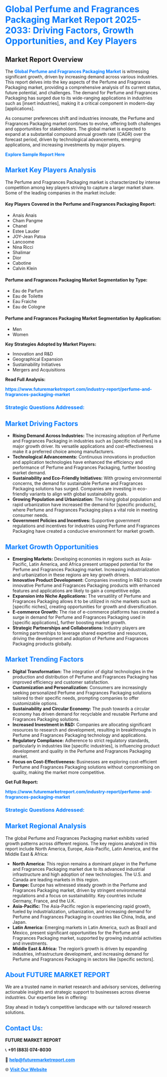 <h1 style="color: #007BFF;">Global Perfume and Fragrances Packaging Market Report 2025-2033: Driving Factors, Growth Opportunities, and Key Players</h1>

<section id="overview">
<h2>Market Report Overview</h2>
<p>The <a href="https://www.futuremarketreport.com/industry-report/perfume-and-fragrances-packaging-market" style="color: #007BFF; text-decoration: none;"><strong>Global Perfume and Fragrances Packaging Market</strong></a> is witnessing significant growth, driven by increasing demand across various industries. This report delves into the key aspects of the Perfume and Fragrances Packaging market, providing a comprehensive analysis of its current status, future potential, and challenges. The demand for Perfume and Fragrances Packaging has surged due to its wide-ranging applications in industries such as [insert industries], making it a critical component in modern-day [applications].</p>
<p>As consumer preferences shift and industries innovate, the Perfume and Fragrances Packaging market continues to evolve, offering both challenges and opportunities for stakeholders. The global market is expected to expand at a substantial compound annual growth rate (CAGR) over the forecast period, driven by technological advancements, emerging applications, and increasing investments by major players.</p>
</section>

<section id="overview">
<p><a href="https://www.futuremarketreport.com/request-sample/reportId=31963" style="color: #007BFF; text-decoration: none;"><strong>Explore Sample Report Here</strong></a></p>
</section>

<section id="key-players">
<h2 style="color: #007BFF;">Market Key Players Analysis</h2>
<p>The Perfume and Fragrances Packaging market is characterized by intense competition among key players striving to capture a larger market share. Some of the leading companies in the market include:</p>
<h4>Key Players Covered in the Perfume and Fragrances Packaging Report:</h4>
<ul><li>Anais Anais</li><li>Cham Pangme</li><li>Chanel</li><li>Estee Lauder</li><li>JOY-Jean Patoa</li><li>Lancoome</li><li>Nina Ricci</li><li>Shalimar</li><li>Dior</li><li>Cabotine</li><li>Calvin Klein</li></ul>
<h4>Perfume and Fragrances Packaging Market Segmentation by Type:</h4>
<ul><li>Eau de Parfum</li><li>Eau de Toilette</li><li>Eau Fraiche</li><li>Eau de Cologne</li></ul>

<h4>Perfume and Fragrances Packaging Market Segmentation by Application:</h4>
<ul><li>Men</li><li>Women</li></ul>
<p><strong>Key Strategies Adopted by Market Players:</strong></p>
<ul>
<li>Innovation and R&D</li>
<li>Geographical Expansion</li>
<li>Sustainability Initiatives</li>
<li>Mergers and Acquisitions</li>
</ul>
</section>

<section>
<p><strong>Read Full Analysis: </strong></p><a href="https://www.futuremarketreport.com/industry-report/perfume-and-fragrances-packaging-market" style="color: #007BFF; text-decoration: none;"><strong>https://www.futuremarketreport.com/industry-report/perfume-and-fragrances-packaging-market</strong></a>
<h3 style="color: #007BFF;">Strategic Questions Addressed:</h3>
</section>

<section id="driving-factors">
<h2 style="color: #007BFF;">Market Driving Factors</h2>
<ul>
<li><strong>Rising Demand Across Industries:</strong> The increasing adoption of Perfume and Fragrances Packaging in industries such as [specific industries] is a major growth driver. Its versatile applications and cost-effectiveness make it a preferred choice among manufacturers.</li>
<li><strong>Technological Advancements:</strong> Continuous innovations in production and application technologies have enhanced the efficiency and performance of Perfume and Fragrances Packaging, further boosting market demand.</li>
<li><strong>Sustainability and Eco-Friendly Initiatives:</strong> With growing environmental concerns, the demand for sustainable Perfume and Fragrances Packaging solutions has surged. Companies are investing in eco-friendly variants to align with global sustainability goals.</li>
<li><strong>Growing Population and Urbanization:</strong> The rising global population and rapid urbanization have increased the demand for [specific products], where Perfume and Fragrances Packaging plays a vital role in meeting consumer needs.</li>
<li><strong>Government Policies and Incentives:</strong> Supportive government regulations and incentives for industries using Perfume and Fragrances Packaging have created a conducive environment for market growth.</li>
</ul>
</section>

<section id="growth-opportunities">
<h2 style="color: #007BFF;">Market Growth Opportunities</h2>
<ul>
<li><strong>Emerging Markets:</strong> Developing economies in regions such as Asia-Pacific, Latin America, and Africa present untapped potential for the Perfume and Fragrances Packaging market. Increasing industrialization and urbanization in these regions are key growth drivers.</li>
<li><strong>Innovative Product Development:</strong> Companies investing in R&D to create innovative Perfume and Fragrances Packaging products with enhanced features and applications are likely to gain a competitive edge.</li>
<li><strong>Expansion into Niche Applications:</strong> The versatility of Perfume and Fragrances Packaging allows it to be utilized in niche markets such as [specific niches], creating opportunities for growth and diversification.</li>
<li><strong>E-commerce Growth:</strong> The rise of e-commerce platforms has created a surge in demand for Perfume and Fragrances Packaging used in [specific applications], further boosting market growth.</li>
<li><strong>Strategic Partnerships and Collaborations:</strong> Industry players are forming partnerships to leverage shared expertise and resources, driving the development and adoption of Perfume and Fragrances Packaging products globally.</li>
</ul>
</section>

<section id="trending-factors">
<h2 style="color: #007BFF;">Market Trending Factors</h2>
<ul>
<li><strong>Digital Transformation:</strong> The integration of digital technologies in the production and distribution of Perfume and Fragrances Packaging has improved efficiency and customer satisfaction.</li>
<li><strong>Customization and Personalization:</strong> Consumers are increasingly seeking personalized Perfume and Fragrances Packaging solutions tailored to their specific needs, prompting companies to offer customizable options.</li>
<li><strong>Sustainability and Circular Economy:</strong> The push towards a circular economy has driven demand for recyclable and reusable Perfume and Fragrances Packaging solutions.</li>
<li><strong>Increased Investment in R&D:</strong> Companies are allocating significant resources to research and development, resulting in breakthroughs in Perfume and Fragrances Packaging technology and applications.</li>
<li><strong>Regulatory Compliance:</strong> Adherence to strict regulatory standards, particularly in industries like [specific industries], is influencing product development and quality in the Perfume and Fragrances Packaging market.</li>
<li><strong>Focus on Cost-Effectiveness:</strong> Businesses are exploring cost-efficient Perfume and Fragrances Packaging solutions without compromising on quality, making the market more competitive.</li>
</ul>
</section>

<section>
<p><strong>Get Full Report: </strong></p><a href="https://www.futuremarketreport.com/industry-report/perfume-and-fragrances-packaging-market" style="color: #007BFF; text-decoration: none;"><strong>https://www.futuremarketreport.com/industry-report/perfume-and-fragrances-packaging-market</strong></a>
<h3 style="color: #007BFF;">Strategic Questions Addressed:</h3>
</section>


<section id="regional-analysis">
<h2 style="color: #007BFF;">Market Regional Analysis</h2>
<p>The global Perfume and Fragrances Packaging market exhibits varied growth patterns across different regions. The key regions analyzed in this report include North America, Europe, Asia-Pacific, Latin America, and the Middle East & Africa:</p>
<ul>
<li><strong>North America:</strong> This region remains a dominant player in the Perfume and Fragrances Packaging market due to its advanced industrial infrastructure and high adoption of new technologies. The U.S. and Canada are leading markets in this region.</li>
<li><strong>Europe:</strong> Europe has witnessed steady growth in the Perfume and Fragrances Packaging market, driven by stringent environmental regulations and a focus on sustainability. Key countries include Germany, France, and the U.K.</li>
<li><strong>Asia-Pacific:</strong> The Asia-Pacific region is experiencing rapid growth, fueled by industrialization, urbanization, and increasing demand for Perfume and Fragrances Packaging in countries like China, India, and Japan.</li>
<li><strong>Latin America:</strong> Emerging markets in Latin America, such as Brazil and Mexico, present significant opportunities for the Perfume and Fragrances Packaging market, supported by growing industrial activities and investments.</li>
<li><strong>Middle East & Africa:</strong> The region’s growth is driven by expanding industries, infrastructure development, and increasing demand for Perfume and Fragrances Packaging in sectors like [specific sectors].</li>
</ul>
</section>

<footer>
<h2 style="color: #007BFF;">About FUTURE MARKET REPORT</h2>
<p>We are a trusted name in market research and advisory services, delivering actionable insights and strategic support to businesses across diverse industries. Our expertise lies in offering:</p>

<p>Stay ahead in today’s competitive landscape with our tailored research solutions.</p>

<h2 style="color: #007BFF;">Contact Us:</h2>
<p><strong>FUTURE MARKET REPORT</strong></p>
<p>📞 <strong>+91 (883) 074-8030</strong></p>
<p>📧 <strong><a href="mailto:help@futuremarketreport.com" style="color: #007BFF;">help@futuremarketreport.com</a></strong></p>
<p>🌐 <strong><a href="https://www.futuremarketreport.com/" style="color: #007BFF;">Visit Our Website</a></strong></p>
</footer>